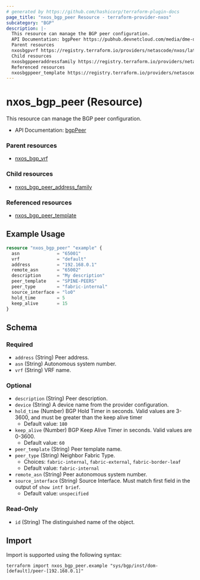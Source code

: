```yaml
---
# generated by https://github.com/hashicorp/terraform-plugin-docs
page_title: "nxos_bgp_peer Resource - terraform-provider-nxos"
subcategory: "BGP"
description: |-
  This resource can manage the BGP peer configuration.
  API Documentation: bgpPeer https://pubhub.devnetcloud.com/media/dme-docs-10-2-2/docs/Routing%20and%20Forwarding/bgp:Peer/
  Parent resources
  nxosbgpvrf https://registry.terraform.io/providers/netascode/nxos/latest/docs/resources/bgp_vrf
  Child resources
  nxosbgppeeraddressfamily https://registry.terraform.io/providers/netascode/nxos/latest/docs/resources/bgp_peer_address_family
  Referenced resources
  nxosbgppeer_template https://registry.terraform.io/providers/netascode/nxos/latest/docs/resources/bgp_peer_template
---
```


# nxos_bgp_peer (Resource)

This resource can manage the BGP peer configuration.

- API Documentation: [bgpPeer](https://pubhub.devnetcloud.com/media/dme-docs-10-2-2/docs/Routing%20and%20Forwarding/bgp:Peer/)

### Parent resources

- [nxos_bgp_vrf](https://registry.terraform.io/providers/netascode/nxos/latest/docs/resources/bgp_vrf)

### Child resources

- [nxos_bgp_peer_address_family](https://registry.terraform.io/providers/netascode/nxos/latest/docs/resources/bgp_peer_address_family)

### Referenced resources

- [nxos_bgp_peer_template](https://registry.terraform.io/providers/netascode/nxos/latest/docs/resources/bgp_peer_template)

## Example Usage

```terraform
resource "nxos_bgp_peer" "example" {
  asn              = "65001"
  vrf              = "default"
  address          = "192.168.0.1"
  remote_asn       = "65002"
  description      = "My description"
  peer_template    = "SPINE-PEERS"
  peer_type        = "fabric-internal"
  source_interface = "lo0"
  hold_time        = 5
  keep_alive       = 15
}
```

<!-- schema generated by tfplugindocs -->
## Schema

### Required

- `address` (String) Peer address.
- `asn` (String) Autonomous system number.
- `vrf` (String) VRF name.

### Optional

- `description` (String) Peer description.
- `device` (String) A device name from the provider configuration.
- `hold_time` (Number) BGP Hold Timer in seconds. Valid values are 3-3600, and must be greater than the keep alive timer
  - Default value: `180`
- `keep_alive` (Number) BGP Keep Alive Timer in seconds. Valid values are 0-3600.
  - Default value: `60`
- `peer_template` (String) Peer template name.
- `peer_type` (String) Neighbor Fabric Type.
  - Choices: `fabric-internal`, `fabric-external`, `fabric-border-leaf`
  - Default value: `fabric-internal`
- `remote_asn` (String) Peer autonomous system number.
- `source_interface` (String) Source Interface. Must match first field in the output of `show intf brief`.
  - Default value: `unspecified`

### Read-Only

- `id` (String) The distinguished name of the object.

## Import

Import is supported using the following syntax:

```shell
terraform import nxos_bgp_peer.example "sys/bgp/inst/dom-[default]/peer-[192.168.0.1]"
```
